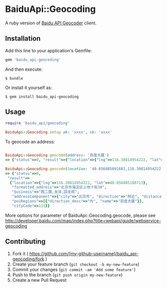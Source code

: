 # BaiduApi::Geocoding

A ruby version of [Baidu API Geocoder](http://developer.baidu.com/map/index.php?title=webapi/guide/webservice-geocoding) client.

## Installation

Add this line to your application's Gemfile:

```ruby
gem 'baidu_api-geocoding'
```

And then execute:

    $ bundle

Or install it yourself as:

    $ gem install baidu_api-geocoding

## Usage

```ruby
require 'baidu_api/geocoding'
```

```ruby
BaiduApi::Geocoding.setup ak: 'xxxx', sk: 'xxxx'
```

To geocode an address:

```ruby

BaiduApi::Geocoding.geocode(address: '百度大厦')
=> {"status"=>0, "result"=>{"location"=>{"lng"=>116.30814954222, "lat"=>40.056885091681}, "precise"=>1, "confidence"=>80, "level"=>"商务大厦"}}

BaiduApi::Geocoding.geocode(location: '40.056885091681,116.30814954222')
=> {"status"=>0,
 "result"=>
  {"location"=>{"lng"=>116.30814954222, "lat"=>40.056885160713},
   "formatted_address"=>"北京市海淀区上地十街10",
   "business"=>"西二旗,龙泽,回龙观",
   "addressComponent"=>{"city"=>"北京市", "direction"=>"附近", "distance"=>"1", "district"=>"海淀区", "province"=>"北京市", "street"=>"上地十街", "street_number"=>"10"},
   "poiRegions"=>[{"direction_desc"=>"内", "name"=>"百度大厦"}],
   "cityCode"=>131}}
```

More options for parameter of BaiduApi::Geocoding.geocode, please see http://developer.baidu.com/map/index.php?title=webapi/guide/webservice-geocoding


## Contributing

1. Fork it ( https://github.com/[my-github-username]/baidu_api-geocoding/fork )
2. Create your feature branch (`git checkout -b my-new-feature`)
3. Commit your changes (`git commit -am 'Add some feature'`)
4. Push to the branch (`git push origin my-new-feature`)
5. Create a new Pull Request
